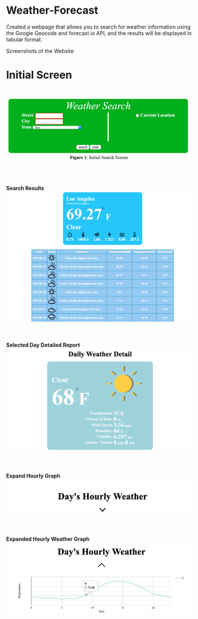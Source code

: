 # Weather-Forecast
Created a webpage that allows you to search for weather information using the Google Geocode and forecast.io API, and the results will be displayed in tabular format.

Screenshots of the Website

<p align="center"><b>
  <h1>Initial Screen</h1><br>
<img src="https://github.com/agjay96/Weather-Forecast/blob/master/images/initial%20screen.png"><br><br><br><br>
Search Results<br>
<img src="https://github.com/agjay96/Weather-Forecast/blob/master/images/Search%20Results.png"><br><br><br><br>
Selected Day Detailed Report<br>
<img src="https://github.com/agjay96/Weather-Forecast/blob/master/images/Selected%20Day%20Details.png"><br><br><br><br>
Expand Hourly Graph<br>
<img src="https://github.com/agjay96/Weather-Forecast/blob/master/images/Expand%20Graph.png"><br><br><br><br>
Expanded Hourly Weather Graph<br>
<img src="https://github.com/agjay96/Weather-Forecast/blob/master/images/Hourly%20Weather%20Graph.png"><br><br><br><br>
  </b></p>

